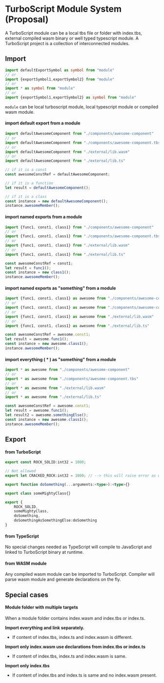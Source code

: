 # TurboScript Module System (Proposal)
A TurboScript module can be a local tbs file or folder with index.tbs, external compiled wasm binary or well typed typescript module.
A TurboScript project is a collection of interconnected modules.
## Import
```typescript
import defaultExportSymbol as symbol from "module"
// or
import {exportSymbol1,exportSymbol2} from "module"
// or
import * as symbol from "module"
// or
import {exportSymbol1,exportSymbol2} as symbol from "module"
```
`module` can be local turboscript module, local typescript module or compiled wasm module.

#### import default export from a module
```typescript
import defaultAwesomeComponent from "./components/awesome-component"
// or
import defaultAwesomeComponent from "./components/awesome-component.tbs"
// or
import defaultAwesomeComponent from "./external/lib.wasm"
// or
import defaultAwesomeComponent from "./external/lib.ts"

// if it is a const
const awesomeConstRef = defaultAwesomeComponent;

// if it is a function 
let result = defaultAwesomeComponent();

// if it is a class
const instance = new defaultAwesomeComponent();
instance.awesomeMember();
```

#### import named exports from a module
```typescript
import {func1, const1, class1} from "./components/awesome-component"
// or
import {func1, const1, class1} from "./components/awesome-component.tbs"
// or
import {func1, const1, class1} from "./external/lib.wasm"
// or
import {func1, const1, class1} from "./external/lib.ts"

const awesomeConstRef = const1;
let result = func1();
const instance = new class1();
instance.awesomeMember();
```

#### import named exports as "something" from a module
```typescript
import {func1, const1, class1} as awesome from "./components/awesome-component"
// or
import {func1, const1, class1} as awesome from "./components/awesome-component.tbs"
// or
import {func1, const1, class1} as awesome from "./external/lib.wasm"
// or
import {func1, const1, class1} as awesome from "./external/lib.ts"

const awesomeConstRef = awesome.const1;
let result = awesome.func1();
const instance = new awesome.class1();
instance.awesomeMember();
```

#### import everything ( * ) as "something" from a module
```typescript
import * as awesome from "./components/awesome-component"
// or
import * as awesome from "./components/awesome-component.tbs"
// or
import * as awesome from "./external/lib.wasm"
// or
import * as awesome from "./external/lib.ts"

const awesomeConstRef = awesome.const1;
let result = awesome.func1();
let result2 = awesome.somethingElse();
const instance = new awesome.class1();
instance.awesomeMember();
```

## Export 
#### from TurboScript
```typescript
export const ROCK_SOLID:int32 = 1000;

// Not allowed
export let CRACKED_ROCK:int32 = 1000; // --> this will raise error as wasm-mvp cannot export mutable globals

export function doSomething(...arguments:<type>):<type>{}

export class someMightyClass{}

export {
    ROCK_SOLID,
    someMightyClass,
    doSomething,
    doSomethingAsSomethingElse:doSomething
}
```

#### from TypeScript
No special changes needed as TypeScript will compile to JavaScript and linked to TurboScript binary at runtime.

#### from WASM module
Any compiled wasm module can be imported to TurboScript. Compiler will parse wasm module and generate declarations on the fly.

## Special cases
#### Module folder with multiple targets
When a module folder contains index.wasm and index.tbs or index.ts. 

**Import everything and link separately.**
 * If content of index.tbs, index.ts and index.wasm is different.

**Import only index.wasm use declarations from index.tbs or index.ts**
 * If content of index.tbs, index.ts and index.wasm is same.

**Import only index.tbs**
 * If content of index.tbs and index.ts is same and no index.wasm present.

